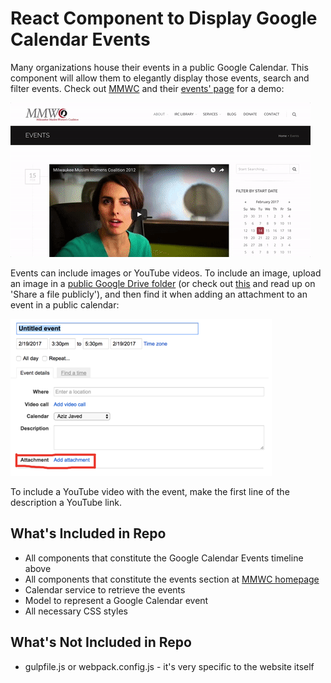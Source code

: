 # React Component to Display Google Calendar Events
Many organizations house their events in a public Google Calendar. This component will allow them to elegantly display those events, search and filter events. Check out [MMWC](http://mmwconline.org) and their [events' page](http://mmwconline.org/events/) for a demo:

![](/readme-pics/demo.gif)

Events can include images or YouTube videos. To include an image, upload an image in a [public Google Drive folder](https://docs.google.com/document/d/1WgI8GMo47XU-RWgkDf4_m7P5hiTkiTCc4t06V9WIK2E/edit) (or check out [this](https://support.google.com/drive/answer/2494822?co=GENIE.Platform%3DDesktop&hl=en) and read up on 'Share a file publicly'), and then find it when adding an attachment to an event in a public calendar:

![](/readme-pics/add-attachment.png)

To include a YouTube video with the event, make the first line of the description a YouTube link. 

## What's Included in Repo
* All components that constitute the Google Calendar Events timeline above
* All components that constitute the events section at [MMWC homepage](http://mmwconline.org/)
* Calendar service to retrieve the events
* Model to represent a Google Calendar event
* All necessary CSS styles

## What's Not Included in Repo
* gulpfile.js or webpack.config.js - it's very specific to the website itself


